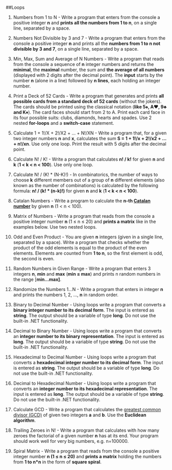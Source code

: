 ﻿##Loops

1. Numbers from 1 to N - Write a program that enters from the console a positive integer **n** and **prints all the numbers from 1 to n**, on a single line, separated by a space.

2. Numbers Not Divisible by 3 and 7 - Write a program that enters from the console a positive integer **n** and prints all the **numbers from 1 to n not divisible by 3 and 7**, on a single line, separated by a space.

3. Min, Max, Sum and Average of N Numbers - Write a program that reads from the console a sequence of **n** integer numbers and returns the **minimal**, the **maximal** number, the sum and **the average of all numbers** (displayed with 2 digits after the decimal point). The **input** starts by the number **n** (alone in a line) followed by **n lines**, each holding an integer number.

4. Print a Deck of 52 Cards - Write a program that generates and prints **all possible cards from a standard deck of 52 cards** (without the jokers). The cards should be printed using the classical notation (**like 5♠, A♥, 9♣ and K♦**). The card faces should start from 2 to A. Print each card face in its four possible suits: clubs, diamonds, hearts and spades. Use 2 nested **for-loops** and a **switch-case** statement.

5. Calculate 1 + 1!/X + 2!/X2 + … + N!/XN - Write a program that, for a given two integer numbers **n** and **x**, calculates the sum **S = 1 + 1!/x + 2!/x2 + … + n!/xn**. Use only one loop. Print the result with 5 digits after the decimal point.

6. Calculate N! / K! - Write a program that calculates **n! / k!** for given **n** and **k** (**1 < k < n < 100**). Use only one loop.

7. Calculate N! / (K! * (N-K)!) - In combinatorics, the number of ways to choose **k** different members out of a group of **n** different elements (also known as the number of combinations) is calculated by the following formula: **n! / (k! * (n-k)!)** for given **n** and **k** (**1 < k < n < 100**).

8. Catalan Numbers - Write a program to calculate the **n-th [Catalan number](http://en.wikipedia.org/wiki/Catalan_number)** by given **n** (1 < n < 100).

9. Matrix of Numbers - Write a program that reads from the console a positive integer number **n** (1 ≤ n ≤ 20) and **prints a matrix** like in the examples below. Use two nested loops.

10. Odd and Even Product - You are given **n** integers (given in a single line, separated by a space). Write a program that checks whether the product of the odd elements is equal to the product of the even elements. Elements are counted from **1 to n**, so the first element is odd, the second is even.

11. Random Numbers in Given Range - Write a program that enters 3 integers **n**, **min** and **max** (**min ≤ max**) and prints n random numbers in the range [**min...max]**.

12. Randomize the Numbers 1…N - Write a program that enters in integer **n** and prints the numbers 1, 2, …, **n** in random order.

13. Binary to Decimal Number - Using loops write a program that converts a **binary integer number to its decimal form**. The input is entered as **string**. The output should be a variable of type **long**. Do not use the built-in .NET functionality.

14. Decimal to Binary Number - Using loops write a program that converts an **integer number to its binary representation**. The input is entered as **long**. The output should be a variable of type **string**. Do not use the built-in .NET functionality.

15. Hexadecimal to Decimal Number - Using loops write a program that converts a **hexadecimal integer number to its decimal form**. The input is entered as **string**. The output should be a variable of type **long**. Do not use the built-in .NET functionality.

16. Decimal to Hexadecimal Number - Using loops write a program that converts an **integer number to its hexadecimal representation**. The input is entered as **long**. The output should be a variable of type **string**. Do not use the built-in .NET functionality.

17. Calculate GCD - Write a program that calculates the [greatest common divisor (GCD)](http://en.wikipedia.org/wiki/Greatest_common_divisor) of given two integers **a** and **b**. Use the **Euclidean algorithm**.

18. Trailing Zeroes in N! - Write a program that calculates with how many zeroes the factorial of a given number **n** has at its end. Your program should work well for very big numbers, e.g. n=100000.

19. Spiral Matrix - Write a program that reads from the console a positive integer number **n (1 ≤ n ≤ 20)** and **prints a matrix** holding the numbers from **1 to n*n** in the form of **square spiral**.